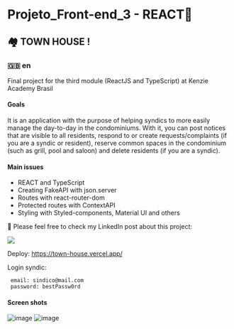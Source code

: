 # Projeto_Front-end_3 - REACT🏁

## 🏘️ TOWN HOUSE !

### 🇬🇧 en
Final project for the third module (ReactJS and TypeScript) at Kenzie Academy Brasil

#### Goals
It is an application with the purpose of helping syndics to more easily manage the day-to-day in the condominiums. With it, you can post notices that are visible to all residents, respond to or create requests/complaints (if you are a syndic or resident), reserve common spaces in the condominium (such as grill, pool and saloon) and delete residents (if you are a syndic).

#### Main issues
- REACT and TypeScript
- Creating FakeAPI with json.server
- Routes with react-router-dom
- Protected routes with ContextAPI
- Styling with Styled-components, Material UI and others

👀 Please feel free to check my LinkedIn post about this project:

<a href="https://www.linkedin.com/feed/update/urn:li:activity:6998994051035217921/"><img src="https://img.shields.io/badge/LinkedIn-0077B5?style=for-the-badge&logo=linkedin&logoColor=white"> </a>

Deploy: https://town-house.vercel.app/

Login syndic:

```
 email: sindico@mail.com
 password: bestPassw0rd
```

#### Screen shots

![image](https://user-images.githubusercontent.com/106614499/202460357-eda01381-3449-4fa0-a644-0b8b3ac3f91e.png)
![image](https://user-images.githubusercontent.com/106614499/202460919-9d70709d-f280-46ae-9269-38a58d4c3f77.png)



